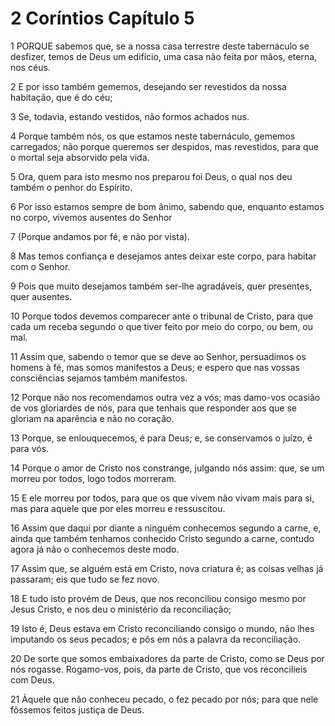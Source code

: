 # 2 Coríntios Capítulo 5

1	PORQUE sabemos que, se a nossa casa terrestre deste tabernáculo se desfizer, temos de Deus um edifício, uma casa não feita por mãos, eterna, nos céus.

2	E por isso também gememos, desejando ser revestidos da nossa habitação, que é do céu;

3	Se, todavia, estando vestidos, não formos achados nus.

4	Porque também nós, os que estamos neste tabernáculo, gememos carregados; não porque queremos ser despidos, mas revestidos, para que o mortal seja absorvido pela vida.

5	Ora, quem para isto mesmo nos preparou foi Deus, o qual nos deu também o penhor do Espírito.

6	Por isso estamos sempre de bom ânimo, sabendo que, enquanto estamos no corpo, vivemos ausentes do Senhor

7	(Porque andamos por fé, e não por vista).

8	Mas temos confiança e desejamos antes deixar este corpo, para habitar com o Senhor.

9	Pois que muito desejamos também ser-lhe agradáveis, quer presentes, quer ausentes.

10	Porque todos devemos comparecer ante o tribunal de Cristo, para que cada um receba segundo o que tiver feito por meio do corpo, ou bem, ou mal.

11	Assim que, sabendo o temor que se deve ao Senhor, persuadimos os homens à fé, mas somos manifestos a Deus; e espero que nas vossas consciências sejamos também manifestos.

12	Porque não nos recomendamos outra vez a vós; mas damo-vos ocasião de vos gloriardes de nós, para que tenhais que responder aos que se gloriam na aparência e não no coração.

13	Porque, se enlouquecemos, é para Deus; e, se conservamos o juízo, é para vós.

14	Porque o amor de Cristo nos constrange, julgando nós assim: que, se um morreu por todos, logo todos morreram.

15	E ele morreu por todos, para que os que vivem não vivam mais para si, mas para aquele que por eles morreu e ressuscitou.

16	Assim que daqui por diante a ninguém conhecemos segundo a carne, e, ainda que também tenhamos conhecido Cristo segundo a carne, contudo agora já não o conhecemos deste modo.

17	Assim que, se alguém está em Cristo, nova criatura é; as coisas velhas já passaram; eis que tudo se fez novo.

18	E tudo isto provém de Deus, que nos reconciliou consigo mesmo por Jesus Cristo, e nos deu o ministério da reconciliação;

19	Isto é, Deus estava em Cristo reconciliando consigo o mundo, não lhes imputando os seus pecados; e pôs em nós a palavra da reconciliação.

20	De sorte que somos embaixadores da parte de Cristo, como se Deus por nós rogasse. Rogamo-vos, pois, da parte de Cristo, que vos reconcilieis com Deus.

21	Àquele que não conheceu pecado, o fez pecado por nós; para que nele fôssemos feitos justiça de Deus.

